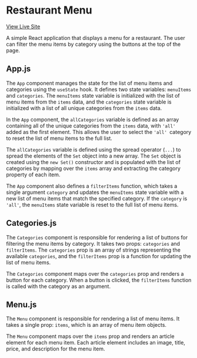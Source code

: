 # Restaurant Menu

[View Live Site](https://www.menu.andrejarboe.com)

A simple React application that displays a menu for a restaurant. The user can filter the menu items by category using the buttons at the top of the page.

## App.js

The `App` component manages the state for the list of menu items and categories using the `useState` hook. It defines two state variables: `menuItems` and `categories`. The `menuItems` state variable is initialized with the list of menu items from the `items` data, and the `categories` state variable is initialized with a list of all unique categories from the `items` data.

In the `App` component, the `allCategories` variable is defined as an array containing all of the unique categories from the `items` data, with `'all'` added as the first element. This allows the user to select the `'all' `category to reset the list of menu items to the full list.

The `allCategories` variable is defined using the spread operator (`...`) to spread the elements of the `Set` object into a new array. The `Set` object is created using the `new Set()` constructor and is populated with the list of categories by mapping over the `items` array and extracting the category property of each item.


The `App` component also defines a `filterItems` function, which takes a single argument `category` and updates the `menuItems` state variable with a new list of menu items that match the specified category. If the `category` is `'all'`, the `menuItems` state variable is reset to the full list of menu items.

## Categories.js
The `Categories` component is responsible for rendering a list of buttons for filtering the menu items by category. It takes two props: `categories` and `filterItems`. The `categories` prop is an array of strings representing the available `categories`, and the `filterItems` prop is a function for updating the list of menu items.

The `Categories` component maps over the `categories` prop and renders a button for each category. When a button is clicked, the `filterItems` function is called with the category as an argument.

## Menu.js
The `Menu` component is responsible for rendering a list of menu items. It takes a single prop: `items`, which is an array of menu item objects.

The `Menu` component maps over the `items` prop and renders an article element for each menu item. Each article element includes an image, title, price, and description for the menu item.